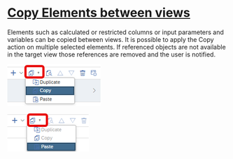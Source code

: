 # [Copy Elements between views](https://help.sap.com/docs/hana-cloud-database/sap-hana-cloud-sap-hana-database-modeling-guide-for-sap-business-application-studio/duplicate-calculation-view-elements)

Elements such as calculated or restricted columns or input parameters and variables can be copied between views. It is possible to apply the Copy action on multiple selected elements. If referenced objects are not available in the target view those references are removed and the user is notified.


![copy and paste across view](./screenshots/copyAndPasteAcross.png)

![copy and paste across view](./screenshots/paste.png)



